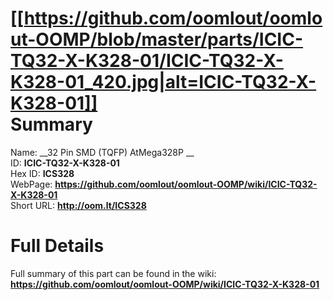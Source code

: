 
[[https://github.com/oomlout/oomlout-OOMP/blob/master/parts/ICIC-TQ32-X-K328-01/ICIC-TQ32-X-K328-01_420.jpg|alt=ICIC-TQ32-X-K328-01]]     
Summary
=================
  
Name: __32 Pin SMD (TQFP) AtMega328P __    
ID: __ICIC-TQ32-X-K328-01__   
Hex ID: __ICS328__   
WebPage: __https://github.com/oomlout/oomlout-OOMP/wiki/ICIC-TQ32-X-K328-01__   
Short URL: __http://oom.lt/ICS328__   

Full Details
==========================
Full summary of this part can be found in the wiki:   
__https://github.com/oomlout/oomlout-OOMP/wiki/ICIC-TQ32-X-K328-01__    

